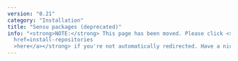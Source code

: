 ```yaml
---
version: "0.21"
category: "Installation"
title: "Sensu packages (deprecated)"
info: "<strong>NOTE:</strong> This page has been moved. Please click <strong><a
  href=install-repositories
  >here</a></strong> if you're not automatically redirected. Have a nice day!"
---
```


<meta http-equiv="refresh" content="1;url=#">
